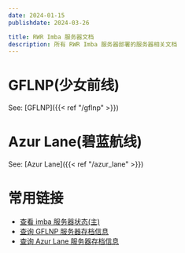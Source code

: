 ```yaml
---
date: 2024-01-15
publishdate: 2024-03-26

title: RWR Imba 服务器文档
description: 所有 RWR Imba 服务器部署的服务器相关文档
---
```


# GFLNP(少女前线)
See: [GFLNP]({{< ref "/gflnp" >}})

# Azur Lane(碧蓝航线)

See: [Azur Lane]({{< ref "/azur_lane" >}})

# 常用链接

- [查看 imba 服务器状态(主)](https://imba-server-stats.kreedzt.com/)
- [查询 GFLNP 服务器存档信息](http://124.223.113.204:9292/)
- [查询 Azur Lane 服务器存档信息](http://124.223.113.204:9393/)
